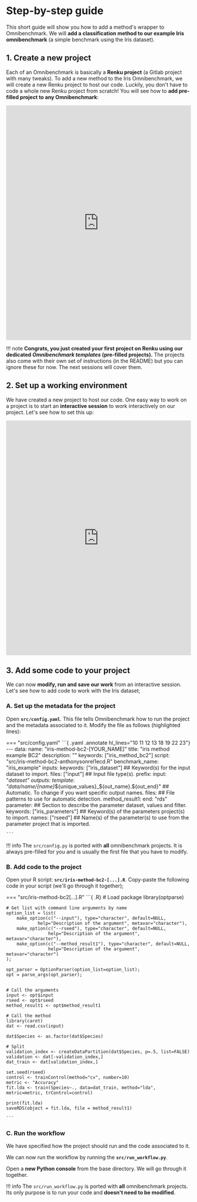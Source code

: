 # Step-by-step guide

This short guide will show you how to add a method's wrapper to Omnibenchmark. We will **add a classification method to our example Iris omnibenchmark** (a simple benchmark using the Iris dataset). 

## **1. Create a new project** 

Each of an Omnibenchmark is basically a **Renku project** (a Gitlab project with many tweaks). To add a new method to the Iris Omnibenchmark, we will create a new Renku project to host our code. Luckily, you don't have to code a whole new Renku project from scratch! You will see how to **add pre-filled project to any Omnibenchmark**: 

<iframe src="https://scribehow.com/embed/Create_an_Iris_method_project__wZy31A3lTpCGudZRot-ejA?skipIntro=True" width="100%" height="640" allowfullscreen frameborder="0"></iframe>



!!! note
    **Congrats, you just created your first project on Renku using our dedicated _Omnibenchmark templates_ (pre-filled projects).** The projects also come with their own set of instructions (in the README) but you can ignore these for now. The next sessions will cover them. 

## **2. Set up a working environment**

We have created a new project to host our code. One easy way to work on a project is to start an **interactive session** to work interactively on our project. Let's see how to set this up: 

<iframe src="https://scribehow.com/embed/Set_up_a_working_environment__kstdZbfyRyyMCYkdrDq4jg?skipIntro=true" width="100%" height="640" allowfullscreen frameborder="0"></iframe>

## **3. Add some code to your project**

We can now **modify, run and save our work** from an interactive session. Let's see how to add code to work with the Iris dataset; 

### **A. Set up the metadata for the project**

Open **`src/config.yaml`**. This file tells Omnibenchmark how to run the project and the metadata associated to it. Modify the file as follows (highlighted lines): 

=== "src/config.yaml" 
    ```{ .yaml .annotate hl_lines="10 11 12 13 18 19 22 23"}
    ---
    data:
        name: "iris-method-bc2-[YOUR_NAME]"
        title: "iris method example BC2"
        description: ""
        keywords: ["iris_method_bc2"]
    script: "src/iris-method-bc2-anthonysonrel1ecd.R"
    benchmark_name: "iris_example"
    inputs:
        keywords: ["iris_dataset"] ## Keyword(s) for the input dataset to import. 
        files: ["input"]  ## Input file type(s).
        prefix:
            input: "_dataset"
    outputs:
        template: "data/${name}/${name}_${unique_values}_${out_name}.${out_end}" ## Automatic. To change if you want specific output names. 
        files:
        ## File patterns to use for automatic detection. 
            method_result1: 
                end: "rds"
    parameter:
        ## Section to describe the parameter dataset, values and filter. 
        keywords: ["iris_parameters"] ## Keyword(s) of the parameters project(s) to import.
        names: ["rseed"] ## Name(s) of the parameter(s) to use from the parameter project that is imported.

    ```


!!! info
    The `src/config.py` is ported with **all** omnibenchmark projects. It is always pre-filled for you and is usually the first file that you have to modify.


### **B. Add code to the project**

Open your R script: **`src/iris-method-bc2-[...].R`**. Copy-paste the following code in your script (we'll go through it together); 

=== "src/iris-method-bc2[...].R"
    ```{ .R}
    # Load package
    library(optparse)

    # Get list with command line arguments by name
    option_list = list(
        make_option(c("--input"), type="character", default=NULL, 
                help="Description of the argument", metavar="character"), 
        make_option(c("--rseed"), type="character", default=NULL, 
                    help="Description of the argument", metavar="character"), 
        make_option(c("--method_result1"), type="character", default=NULL, 
                    help="Description of the argument", metavar="character")
    ); 
    
    opt_parser = OptionParser(option_list=option_list);
    opt = parse_args(opt_parser);


    # Call the arguments
    input <- opt$input
    rseed <- opt$rseed
    method_result1 <- opt$method_result1

    # Call the method
    library(caret)
    dat <- read.csv(input)

    dat$Species <- as.factor(dat$Species)

    # Split
    validation_index <- createDataPartition(dat$Species, p=.5, list=FALSE)
    validation <- dat[-validation_index,]
    dat_train <- dat[validation_index,]

    set.seed(rseed)
    control <- trainControl(method="cv", number=10)
    metric <- "Accuracy"
    fit.lda <- train(Species~., data=dat_train, method="lda", metric=metric, trControl=control)

    print(fit.lda)
    saveRDS(object = fit.lda, file = method_result1)

    ```


### **C. Run the workflow**

We have specified how the project should run and the code associated to it. 

We can now run the workflow by running the **`src/run_workflow.py`**. 

Open a **new Python console** from the base directory. We will go through it together.

!!! info
    The `src/run_workflow.py` is ported with **all** omnibenchmark projects. Its only purpose is to run your code and **doesn't need to be modified**. 
